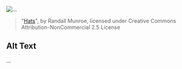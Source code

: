 ![...](https://imgs.xkcd.com/comics/hats.png)
> "[Hats](https://xkcd.com/455/)", by Randall Munroe, licensed under Creative Commons Attribution-NonCommercial 2.5 License

## Alt Text
...
